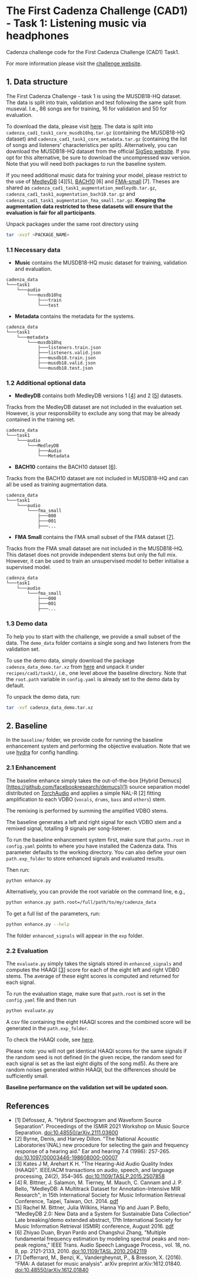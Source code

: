 # The First Cadenza Challenge (CAD1) - Task 1: Listening music via headphones

Cadenza challenge code for the First Cadenza Challenge (CAD1) Task1.

For more information please visit the [challenge website](https://cadenzachallenge.org/docs/cadenza1/cc1_intro).

## 1. Data structure

The First Cadenza Challenge - task 1 is using the MUSDB18-HQ dataset.
The data is split into train, validation and test following the same split from museval.
I.e., 86 songs are for training, 16 for validation and 50 for evaluation.

To download the data, please visit [here](https://forms.gle/UQkuCxqQVxZtGggPA). The data is split into `cadenza_cad1_task1_core_musdb18hq.tar.gz` (containing the MUSDB18-HQ dataset) and
`cadenza_cad1_task1_core_metadata.tar.gz` (containing the list of songs and listeners' characteristics per split).
Alternatively, you can download the MUSDB18-HQ dataset from the official [SigSep website](https://sigsep.github.io/datasets/musdb.html#musdb18-hq-uncompressed-wav).
If you opt for this alternative, be sure to download the uncompressed wav version. Note that you will need both packages to run the baseline system.

If you need additional music data for training your model, please restrict to the use of [MedleyDB](https://medleydb.weebly.com/) [4][5],
[BACH10](https://labsites.rochester.edu/air/resource.html) [6] and [FMA-small](https://github.com/mdeff/fma) [7].
Theses are shared as `cadenza_cad1_task1_augmentation_medleydb.tar.gz`, `cadenza_cad1_task1_augmentation_bach10.tar.gz`
and `cadenza_cad1_task1_augmentation_fma_small.tar.gz`.
**Keeping the augmentation data restricted to these datasets will ensure that the evaluation is fair for all participants**.

Unpack packages under the same root directory using

```bash
tar -xvzf <PACKAGE_NAME>
```

### 1.1 Necessary data

* **Music** contains the MUSDB18-HQ music dataset for training, validation and evaluation.

```text
cadenza_data
└───task1
    └───audio
        └───musdb18hq
            ├───train
            └───test
```

* **Metadata** contains the metadata for the systems.

```text
cadenza_data
└───task1
    └───metadata
        └───musdb18hq
            ├───listeners.train.json
            ├───listeners.valid.json
            ├───musdb18.train.json
            ├───musdb18.valid.json
            └───musdb18.test.json
```

### 1.2 Additional optional data

* **MedleyDB** contains both MedleyDB versions 1 [[4](#references)] and 2 [[5](#references)] datasets.

Tracks from the MedleyDB dataset are not included in the evaluation set.
However, is your responsibility to exclude any song that may be already contained in the training set.

```text
cadenza_data
└───task1
    └───audio
        └───MedleyDB
            ├───Audio
            └───Metadata
```

* **BACH10** contains the BACH10 dataset [[6](#references)].

Tracks from the BACH10 dataset are not included in MUSDB18-HQ and can all be used as training augmentation data.

```text
cadenza_data
└───task1
    └───audio
        └───fma_small
            ├───000
            ├───001
            ├───...
```

* **FMA Small** contains the FMA small subset of the FMA dataset [[7](references)].

Tracks from the FMA small dataset are not included in the MUSDB18-HQ.
This dataset does not provide independent stems but only the full mix.
However, it can be used to train an unsupervised model to better initialise a supervised model.

```text
cadenza_data
└───task1
    └───audio
        └───fma_small
            ├───000
            ├───001
            ├───...
```

### 1.3 Demo data

To help you to start with the challenge, we provide a small subset of the data.
The `demo_data` folder contains a single song and two listeners from the validation set.

To use the demo data, simply download the package `cadenza_data_demo.tar.xz`
from [here](https://drive.google.com/drive/folders/1Yxo_R-yPByEUvX5O5lhsHk3tW1ek5qKW?usp=share_link)
and unpack it under `recipes/cad1/task1/`, i.e., one level above the baseline directory.
Note that the `root.path` variable in `config.yaml` is already set to the demo data by default.

To unpack the demo data, run:

```bash
tar -xvf cadenza_data_demo.tar.xz
```

## 2. Baseline

In the `baseline/` folder, we provide code for running the baseline enhancement system and performing the objective evaluation.
Note that we use [hydra](https://hydra.cc/docs/intro/) for config handling.

### 2.1 Enhancement

The baseline enhance simply takes the out-of-the-box [Hybrid Demucs][https://github.com/facebookresearch/demucs](1)
source separation model distributed on [TorchAudio](https://pytorch.org/audio/main/tutorials/hybrid_demucs_tutorial.html)
and applies a simple NAL-R [2] fitting amplification to each VDBO (`vocals`, `drums`, `bass` and `others`) stem.

The remixing is performed by summing the amplified VDBO stems.

The baseline generates a left and right signal for each VDBO stem and a remixed signal, totalling 9 signals per song-listener.

To run the baseline enhancement system first, make sure that `paths.root` in `config.yaml` points to
where you have installed the Cadenza data. This parameter defaults to the working directory.
You can also define your own `path.exp_folder` to store enhanced
signals and evaluated results.

Then run:

```bash
python enhance.py
```

Alternatively, you can provide the root variable on the command line, e.g.,

```bash
python enhance.py path.root=/full/path/to/my/cadenza_data
```

To get a full list of the parameters, run:

```bash
python enhance.py --help
```

The folder `enhanced_signals` will appear in the `exp` folder.

### 2.2 Evaluation

The `evaluate.py` simply takes the signals stored in `enhanced_signals` and computes the HAAQI [[3](#references)] score
for each of the eight left and right VDBO stems.
The average of these eight scores is computed and returned for each signal.

To run the evaluation stage, make sure that `path.root` is set in the `config.yaml` file and then run

```bash
python evaluate.py
```

A csv file containing the eight HAAQI scores and the combined score will be generated in the `path.exp_folder`.

To check the HAAQI code, see [here](../../../../clarity/evaluator/haaqi).

Please note: you will not get identical HAAQI scores for the same signals if the random seed is not defined
(in the given recipe, the random seed for each signal is set as the last eight digits of the song md5).
As there are random noises generated within HAAQI, but the differences should be sufficiently small.

**Baseline performance on the validation set will be updated soon.**

## References

* [1] Défossez, A. "Hybrid Spectrogram and Waveform Source Separation". Proceedings of the ISMIR 2021 Workshop on Music Source Separation. [doi:10.48550/arXiv.2111.03600](https://arxiv.org/abs/2111.03600)
* [2] Byrne, Denis, and Harvey Dillon. "The National Acoustic Laboratories'(NAL) new procedure for selecting the gain and frequency response of a hearing aid." Ear and hearing 7.4 (1986): 257-265. [doi:10.1097/00003446-198608000-00007](https://doi.org/10.1097/00003446-198608000-00007)
* [3] Kates J M, Arehart K H. "The Hearing-Aid Audio Quality Index (HAAQI)". IEEE/ACM transactions on audio, speech, and language processing, 24(2), 354–365. [doi:10.1109/TASLP.2015.2507858](https://doi.org/10.1109%2FTASLP.2015.2507858)
* [4] R. Bittner, J. Salamon, M. Tierney, M. Mauch, C. Cannam and J. P. Bello, "MedleyDB: A Multitrack Dataset for Annotation-Intensive MIR Research", in 15th International Society for Music Information Retrieval Conference, Taipei, Taiwan, Oct. 2014. [pdf](https://archives.ismir.net/ismir2014/paper/000322.pdf)
* [5] Rachel M. Bittner, Julia Wilkins, Hanna Yip and Juan P. Bello, "MedleyDB 2.0: New Data and a System for Sustainable Data Collection" Late breaking/demo extended abstract, 17th International Society for Music Information Retrieval (ISMIR) conference, August 2016. [pdf](https://wp.nyu.edu/ismir2016/wp-content/uploads/sites/2294/2016/08/bittner-medleydb.pdf)
* [6] Zhiyao Duan, Bryan Pardo and Changshui Zhang, "Multiple fundamental frequency estimation by modeling spectral peaks and non-peak regions," IEEE Trans. Audio Speech  Language Process., vol. 18, no. 8, pp. 2121-2133, 2010. [doi:10.1109/TASL.2010.2042119](https://doi.org/10.1109/TASL.2010.2042119)
* [7] Defferrard, M., Benzi, K., Vandergheynst, P., & Bresson, X. (2016). "FMA: A dataset for music analysis". arXiv preprint arXiv:1612.01840. [doi:10.48550/arXiv.1612.01840](https://doi.org/10.48550/arXiv.1612.01840)
